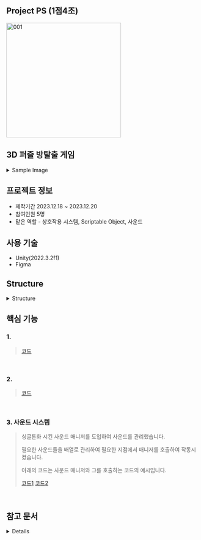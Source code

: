 Project PS (1점4조)
----
<img width="300" alt="001" src="https://github.com/Lawrence1031/ProjectPS_Jo/assets/144416099/5b9c6af0-1fd2-4bbd-86a9-bb6249b860b7">

3D 퍼즐 방탈출 게임
----
 <details>
    <summary>Sample Image</summary>

   <img width="696" alt="001" src="https://github.com/Lawrence1031/ProjectPS_Jo/assets/144416099/9e9d295a-e6e1-45dc-bda5-6a45d96a249f">

   <img width="696" alt="001" src="https://github.com/Lawrence1031/ProjectPS_Jo/assets/144416099/a80ece64-4512-49e4-869a-7d0383b2eede">

 </details>

프로젝트 정보
----
- 제작기간 2023.12.18 ~ 2023.12.20
- 참여인원 5명
- 맡은 역할 - 상호작용 시스템, Scriptable Object, 사운드

사용 기술
-----
- Unity(2022.3.2f1)
- Figma

Structure
----
<details>
<summary>Structure</summary>
<div markdown="1">
   
![ProjectPS02](https://github.com/Lawrence1031/ProjectPS_Jo/assets/144416099/06339fa9-4046-476f-a03d-60d08c74c51f)

</div>
</details>

핵심 기능
----
### 1. 
> 
> 
> 
> 
> [코드]()

</br>

### 2. 
> 
>
> 
> 
> [코드]()

</br>

### 3. 사운드 시스템
> 싱글톤화 시킨 사운드 매니저를 도입하여 사운드를 관리했습니다.
> 
> 필요한 사운드들을 배열로 관리하여 필요한 지점에서 매니저를 호출하여 작동시켰습니다.
> 
> 아래의 코드는 사운드 매니저와 그를 호출하는 코드의 예시입니다.
> 
> [코드1](https://github.com/Lawrence1031/ProjectPS_Jo/blob/main/Assets/02.Scripts/Manager/SoundManager.cs)
> [코드2](https://github.com/Lawrence1031/ProjectPS_Jo/blob/main/Assets/02.Scripts/Items/DeskInteraction.cs#L48)

</br>

참고 문서
----
<details>

